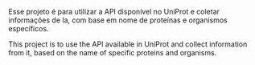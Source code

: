 Esse projeto é para utilizar a API disponível no UniProt e coletar informações de la, com base em nome de proteínas e organismos específicos. 

This project is to use the API available in UniProt and collect information from it, based on the name of specific proteins and organisms.
